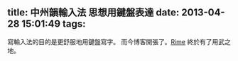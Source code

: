 title: 中州韻輸入法 思想用鍵盤表達
date: 2013-04-28 15:01:49
tags:
---

寫輸入法的目的是更舒服地用鍵盤寫字。
而今博客開張了。[Rime](https://rimeime.github.io) 終於有了用武之地。
